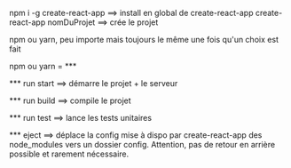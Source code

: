 npm i -g create-react-app ==> install en global de create-react-app
create-react-app nomDuProjet ==> crée le projet

npm ou yarn, peu importe mais toujours le même une fois qu'un choix est fait

npm ou yarn = ***

*** run start ==> démarre le projet + le serveur 

*** run build ==> compile le projet 

*** run test ==> lance les tests unitaires

*** eject ==> déplace la config mise à dispo par create-react-app des node_modules vers un dossier config. 
Attention, pas de retour en arrière possible et rarement nécessaire.

